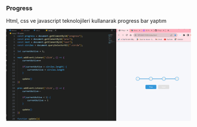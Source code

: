 <h3>Progress</h3>

<p>Html, css ve javascript teknolojileri kullanarak progress bar yaptım</p>

![](/img/Animation2.gif)
